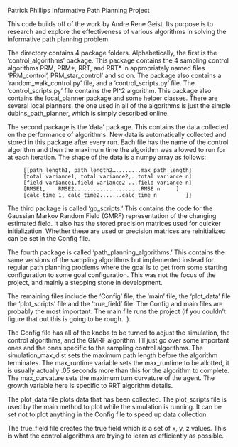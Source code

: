 Patrick Phillips
Informative Path Planning Project

This code builds off of the work by Andre Rene Geist. Its purpose is to research and explore the effectiveness of various algorithms in solving the informative path planning problem.

The directory contains 4 package folders. Alphabetically, the first is the ‘control_algorithms’ package. This package contains the 4 sampling control algorithms PRM, PRM*, RRT, and RRT* in appropriately named files ‘PRM_control’, PRM_star_control’ and so on. The package also contains a ‘random_walk_control.py’ file, and a ‘control_scripts.py’ file. The ‘control_scripts.py’ file contains the PI^2 algorithm. This package also contains the local_planner package and some helper classes. There are several local planners, the one used in all of the algorithms is just the simple dubins_path_planner, which is simply described online.

The second package is the ‘data’ package. This contains the data collected on the performance of algorithms. New data is automatically collected and stored in this package after every run. Each file has the name of the control algorithm and then the maximum time the algorithm was allowed to run for at each iteration. The shape of the data is a numpy array as follows:

	     [[path_length1, path_length2…........max_path_length]
	     [total variance1, total variance2,..total variance n]  
	     [field variance1,field variance2 ...field variance n]	     
	     [RMSE1, 	RMSE2.....................RMSE n	 ]	     
	     [calc_time 1, calc_time2.......calc_time_n         ]]                  

The third package is called ‘gp_scripts.’ This contains the code for the Gaussian Markov Random Field (GMRF) representation of the changing estimated field. It also has the stored precision matrices used for quicker initialization. Whether these are used or precision matrices are reinitialized can be set in the Config file. 

The fourth package is called ‘path_planning_algorithms.’ This contains the same versions of the sampling algorithms but implemented instead for regular path planning problems where the goal is to get from some starting configuration to some goal configuration. This was not the focus of the project, and mainly a stepping stone in development.

The remaining files include the ‘Config’ file, the ‘main’ file, the ‘plot_data’ file the ‘plot_scripts’ file and the ‘true_field’ file. The Config and main files are probably the most important. The main file runs the project (if you couldn’t figure that out this is going to be rough…). 

The Config file has all of the knobs to be turned to adjust the simulation, the control algorithms, and the GMRF algorithm. I’ll just go over some important ones and the ones specific to the sampling control algorithms. The simulation_max_dist sets the maximum path length before the algorithm terminates. The max_runtime variable sets the max_runtime to be allotted, it is usually actually .05 seconds more than this for the algorithm to complete. The max_curvature sets the maximum turn curvature of the agent. The growth variable here is specific to RRT algorithm details.

The plot_data file plots data that has been collected. The plot_scripts file is used by the main method to plot while the simulation is running. It can be set not to plot anything in the Config file to speed up data collection. 

The true_field file creates the true field which is a set of x, y, z values. This is what the control algorithms are trying to learn as efficiently as possible.

